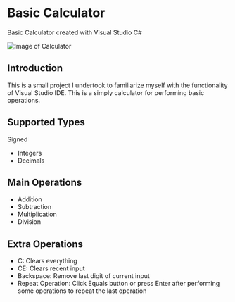 # Basic Calculator
Basic Calculator created with Visual Studio C#


![Image of Calculator](https://cloud.githubusercontent.com/assets/16367862/20078084/1f6c6aba-a50d-11e6-9c2d-8b15a53cdb21.png)

## Introduction
This is a small project I undertook to familiarize myself with the functionality of Visual Studio IDE. This is a simply calculator for performing basic operations.

## Supported Types
Signed
- Integers
- Decimals

## Main Operations
- Addition
- Subtraction
- Multiplication
- Division

## Extra Operations
- C: Clears everything
- CE: Clears recent input
- Backspace: Remove last digit of current input
- Repeat Operation: Click Equals button or press Enter after performing some operations to repeat the last operation
